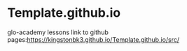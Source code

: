 # Template.github.io
glo-academy lessons
link to github pages:https://kingstonbk3.github.io/Template.github.io/src/  
